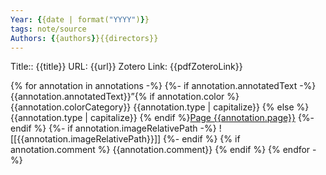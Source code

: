 ```yaml
---
Year: {{date | format("YYYY")}}
tags: note/source 
Authors: {{authors}}{{directors}}
---
```


Title:: {{title}}
URL: {{url}}
Zotero Link: {{pdfZoteroLink}}


{% for annotation in annotations -%} 
    {%- if annotation.annotatedText -%} 
    {{annotation.annotatedText}}”{% if annotation.color %} {{annotation.colorCategory}} {{annotation.type | capitalize}} {% else %} {{annotation.type | capitalize}} {% endif %}[Page {{annotation.page}}](zotero://open-pdf/library/items/{{annotation.attachment.itemKey}}?page={{annotation.page}}&annotation={{annotation.id}}) 
    {%- endif %} 
    {%- if annotation.imageRelativePath -%}
    ![[{{annotation.imageRelativePath}}]] {%- endif %} 
{% if annotation.comment %} 
{{annotation.comment}} 
{% endif %} 
{% endfor -%}
